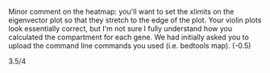 Minor comment on the heatmap:  you'll want to set the xlimits on the eigenvector plot so that they stretch to the edge of the plot. Your violin plots look essentially correct, but I'm not sure I fully understand how you calculated the compartment for each gene. We had initially asked you to upload the command line commands you used (i.e. bedtools map). (-0.5)

3.5/4
